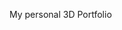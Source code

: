 
<!-- ![3D Website](https://i.ibb.co/ryytGVx/Screenshot-2023-11-25-at-11-28-11-AM.png) -->


<!-- ### [📙 Free Three.js Cheatsheet](https://resource.jsmastery.pro/threejs-cheatsheet) -->
My personal 3D Portfolio
